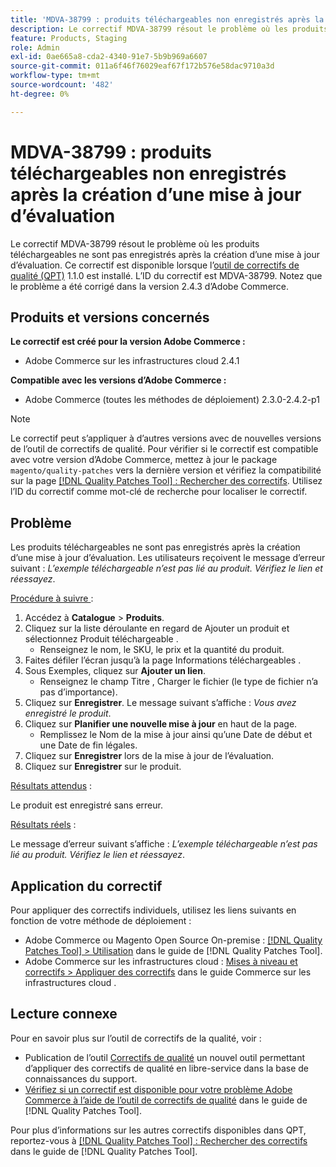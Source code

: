 ```yaml
---
title: 'MDVA-38799 : produits téléchargeables non enregistrés après la création d’une mise à jour d’évaluation'
description: Le correctif MDVA-38799 résout le problème où les produits téléchargeables ne sont pas enregistrés après la création d’une mise à jour d’évaluation. Ce correctif est disponible lorsque l’outil [Outil de correctifs de la qualité (QPT)](https://experienceleague.adobe.com/en/docs/commerce-operations/tools/quality-patches-tool/quality-patches-tool-to-self-serve-quality-patches) 1.1.0 est installé. L’ID du correctif est MDVA-38799. Notez que le problème a été corrigé dans la version 2.4.3 d’Adobe Commerce.
feature: Products, Staging
role: Admin
exl-id: 0ae665a8-cda2-4340-91e7-5b9b969a6607
source-git-commit: 011a6f46f76029eaf67f172b576e58dac9710a3d
workflow-type: tm+mt
source-wordcount: '482'
ht-degree: 0%

---
```


# MDVA-38799 : produits téléchargeables non enregistrés après la création d’une mise à jour d’évaluation

Le correctif MDVA-38799 résout le problème où les produits téléchargeables ne sont pas enregistrés après la création d’une mise à jour d’évaluation. Ce correctif est disponible lorsque l’[outil de correctifs de qualité (QPT)](https://experienceleague.adobe.com/en/docs/commerce-operations/tools/quality-patches-tool/quality-patches-tool-to-self-serve-quality-patches) 1.1.0 est installé. L’ID du correctif est MDVA-38799. Notez que le problème a été corrigé dans la version 2.4.3 d’Adobe Commerce.

## Produits et versions concernés

**Le correctif est créé pour la version Adobe Commerce :**

* Adobe Commerce sur les infrastructures cloud 2.4.1

**Compatible avec les versions d’Adobe Commerce :**

* Adobe Commerce (toutes les méthodes de déploiement) 2.3.0-2.4.2-p1

>[!NOTE]
>
>Le correctif peut s’appliquer à d’autres versions avec de nouvelles versions de l’outil de correctifs de qualité. Pour vérifier si le correctif est compatible avec votre version d’Adobe Commerce, mettez à jour le package `magento/quality-patches` vers la dernière version et vérifiez la compatibilité sur la page [[!DNL Quality Patches Tool] : Rechercher des correctifs](https://experienceleague.adobe.com/en/docs/commerce-operations/tools/quality-patches-tool/quality-patches-tool-to-self-serve-quality-patches). Utilisez l’ID du correctif comme mot-clé de recherche pour localiser le correctif.

## Problème

Les produits téléchargeables ne sont pas enregistrés après la création d’une mise à jour d’évaluation. Les utilisateurs reçoivent le message d’erreur suivant : *L’exemple téléchargeable n’est pas lié au produit. Vérifiez le lien et réessayez*.

<u>Procédure à suivre </u> :

1. Accédez à **Catalogue** > **Produits**.
1. Cliquez sur la liste déroulante en regard de Ajouter un produit et sélectionnez Produit téléchargeable .
   * Renseignez le nom, le SKU, le prix et la quantité du produit.
1. Faites défiler l’écran jusqu’à la page Informations téléchargeables .
1. Sous Exemples, cliquez sur **Ajouter un lien**.
   * Renseignez le champ Titre , Charger le fichier (le type de fichier n’a pas d’importance).
1. Cliquez sur **Enregistrer**. Le message suivant s’affiche : *Vous avez enregistré le produit*.
1. Cliquez sur **Planifier une nouvelle mise à jour** en haut de la page.
   * Remplissez le Nom de la mise à jour ainsi qu’une Date de début et une Date de fin légales.
1. Cliquez sur **Enregistrer** lors de la mise à jour de l’évaluation.
1. Cliquez sur **Enregistrer** sur le produit.

<u>Résultats attendus</u> :

Le produit est enregistré sans erreur.

<u>Résultats réels</u> :

Le message d’erreur suivant s’affiche : *L’exemple téléchargeable n’est pas lié au produit. Vérifiez le lien et réessayez*.

## Application du correctif

Pour appliquer des correctifs individuels, utilisez les liens suivants en fonction de votre méthode de déploiement :

* Adobe Commerce ou Magento Open Source On-premise : [[!DNL Quality Patches Tool] > Utilisation](/help/tools/quality-patches-tool/usage.md) dans le guide de [!DNL Quality Patches Tool].
* Adobe Commerce sur les infrastructures cloud : [Mises à niveau et correctifs > Appliquer des correctifs](https://experienceleague.adobe.com/docs/commerce-cloud-service/user-guide/develop/upgrade/apply-patches.html) dans le guide Commerce sur les infrastructures cloud .

## Lecture connexe

Pour en savoir plus sur l’outil de correctifs de la qualité, voir :

* Publication de l’outil [Correctifs de qualité](https://experienceleague.adobe.com/en/docs/commerce-operations/tools/quality-patches-tool/quality-patches-tool-to-self-serve-quality-patches) un nouvel outil permettant d’appliquer des correctifs de qualité en libre-service dans la base de connaissances du support.
* [Vérifiez si un correctif est disponible pour votre problème Adobe Commerce à l’aide de l’outil de correctifs de qualité](/help/tools/quality-patches-tool/patches-available-in-qpt/check-patch-for-magento-issue-with-magento-quality-patches.md) dans le guide de [!DNL Quality Patches Tool].

Pour plus d’informations sur les autres correctifs disponibles dans QPT, reportez-vous à [[!DNL Quality Patches Tool] : Rechercher des correctifs](https://experienceleague.adobe.com/tools/commerce-quality-patches/index.html) dans le guide de [!DNL Quality Patches Tool].

